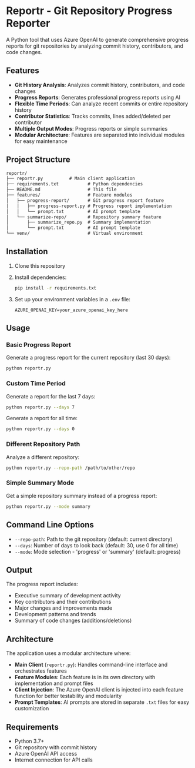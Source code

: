 # Reportr - Git Repository Progress Reporter

A Python tool that uses Azure OpenAI to generate comprehensive progress reports for git repositories by analyzing commit history, contributors, and code changes.

## Features

- **Git History Analysis**: Analyzes commit history, contributors, and code changes
- **Progress Reports**: Generates professional progress reports using AI
- **Flexible Time Periods**: Can analyze recent commits or entire repository history
- **Contributor Statistics**: Tracks commits, lines added/deleted per contributor
- **Multiple Output Modes**: Progress reports or simple summaries
- **Modular Architecture**: Features are separated into individual modules for easy maintenance

## Project Structure

``` txt
reportr/
├── reportr.py          # Main client application
├── requirements.txt           # Python dependencies
├── README.md                  # This file
├── features/                  # Feature modules
│   ├── progress-report/       # Git progress report feature
│   │   ├── progress-report.py # Progress report implementation
│   │   └── prompt.txt         # AI prompt template
│   └── summarize-repo/        # Repository summary feature
│       ├── summarize_repo.py  # Summary implementation
│       └── prompt.txt         # AI prompt template
└── venv/                      # Virtual environment
```

## Installation

1. Clone this repository
2. Install dependencies:

   ```bash
   pip install -r requirements.txt
   ```

3. Set up your environment variables in a `.env` file:

   ```
   AZURE_OPENAI_KEY=your_azure_openai_key_here
   ```

## Usage

### Basic Progress Report

Generate a progress report for the current repository (last 30 days):

```bash
python reportr.py
```

### Custom Time Period

Generate a report for the last 7 days:

```bash
python reportr.py --days 7
```

Generate a report for all time:

```bash
python reportr.py --days 0
```

### Different Repository Path

Analyze a different repository:

```bash
python reportr.py --repo-path /path/to/other/repo
```

### Simple Summary Mode

Get a simple repository summary instead of a progress report:

```bash
python reportr.py --mode summary
```

## Command Line Options

- `--repo-path`: Path to the git repository (default: current directory)
- `--days`: Number of days to look back (default: 30, use 0 for all time)
- `--mode`: Mode selection - 'progress' or 'summary' (default: progress)

## Output

The progress report includes:

- Executive summary of development activity
- Key contributors and their contributions
- Major changes and improvements made
- Development patterns and trends
- Summary of code changes (additions/deletions)

## Architecture

The application uses a modular architecture where:

- **Main Client** (`reportr.py`): Handles command-line interface and orchestrates features
- **Feature Modules**: Each feature is in its own directory with implementation and prompt files
- **Client Injection**: The Azure OpenAI client is injected into each feature function for better testability and modularity
- **Prompt Templates**: AI prompts are stored in separate `.txt` files for easy customization

## Requirements

- Python 3.7+
- Git repository with commit history
- Azure OpenAI API access
- Internet connection for API calls
